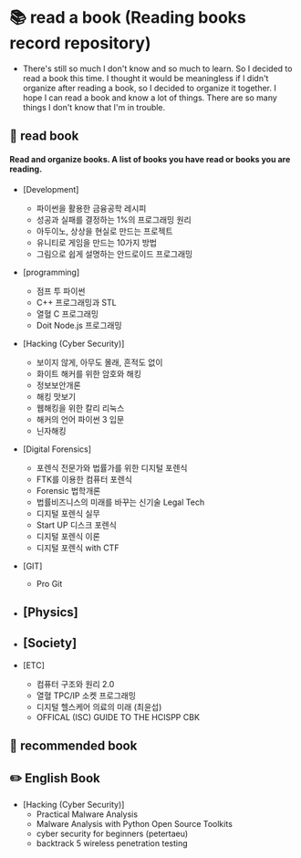 # &#128218; read a book (Reading books record repository)

- There's still so much I don't know and so much to learn. So I decided to read a book this time. I thought it would be meaningless if I didn't organize after reading a book, so I decided to organize it together. I hope I can read a book and know a lot of things. There are so many things I don't know that I'm in trouble.


## 📖 read book
#### Read and organize books. A list of books you have read or books you are reading.
- [Development]
  - 파이썬을 활용한 금융공학 레시피
  - 성공과 실패를 결정하는 1%의 프로그래밍 원리
  - 아두이노, 상상을 현실로 만드는 프로젝트
  - 유니티로 게임을 만드는 10가지 방법
  - 그림으로 쉽게 설명하는 안드로이드 프로그래밍
 
- [programming]
  - 점프 투 파이썬
  - C++ 프로그래밍과 STL
  - 열혈 C 프로그래밍
  - Doit Node.js 프로그래밍
  
- [Hacking (Cyber Security)]
  - 보이지 않게, 아무도 몰래, 흔적도 없이
  - 화이트 해커를 위한 암호와 해킹
  - 정보보안개론
  - 해킹 맛보기
  - 웹해킹을 위한 칼리 리눅스
  - 해커의 언어 파이썬 3 입문
  - 닌자해킹
 
- [Digital Forensics]
  - 포렌식 전문가와 법률가를 위한 디지털 포렌식
  - FTK를 이용한 컴퓨터 포렌식
  - Forensic 법학개론
  - 법률비즈니스의 미래를 바꾸는 신기술 Legal Tech
  - 디지털 포렌식 실무
  - Start UP 디스크 포렌식
  - 디지털 포렌식 이론
  - 디지털 포렌식 with CTF
 
 - [GIT]
   - Pro Git
 
- [Physics]
  - 
- [Society]
  - 
- [ETC]
  - 컴퓨터 구조와 원리 2.0
  - 열혈 TPC/IP 소켓 프로그래밍
  - 디지털 헬스케어 의료의 미래 (최윤섭)
  - OFFICAL (ISC) GUIDE TO THE HCISPP CBK

## 📖 recommended book

## ✏️ English Book
- [Hacking (Cyber Security)]
  - Practical Malware Analysis
  - Malware Analysis with Python Open Source Toolkits
  - cyber security for beginners (petertaeu)
  - backtrack 5 wireless penetration testing
